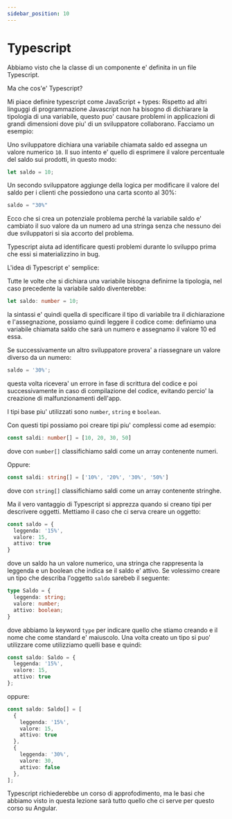 ```yaml
---
sidebar_position: 10
---
```


# Typescript

Abbiamo visto che la classe di un componente e' definita in un file Typescript.

Ma che cos'e' Typescript?

Mi piace definire typescript come JavaScript + types:
Rispetto ad altri linguggi di programmazione Javascript non ha bisogno di dichiarare la tipologia di una variabile, questo puo' causare problemi in applicazioni di grandi dimensioni dove piu' di un sviluppatore collaborano.
Facciamo un esempio:


Uno sviluppatore dichiara una variabile chiamata saldo ed assegna un valore numerico `10`. Il suo intento e' quello di esprimere il valore percentuale del saldo sui prodotti, in questo modo:

```js
let saldo = 10;
```

Un secondo sviluppatore aggiunge della logica per modificare il valore del saldo per i clienti che possiedono una carta sconto al 30%:

```js
saldo = "30%"
```

Ecco che si crea un potenziale problema perché la variabile saldo e' cambiato il suo valore da un numero ad una stringa senza che nessuno dei due sviluppatori si sia accorto del problema.

Typescript aiuta ad identificare questi problemi durante lo sviluppo prima che essi si materializzino in bug.

L'idea di Typescript e' semplice:

Tutte le volte che si dichiara una variabile bisogna definirne la tipologia, nel caso precedente la variabile saldo diventerebbe:

```ts
let saldo: number = 10;
```

la sintassi e' quindi quella di specificare il tipo di variabile tra il dichiarazione e l'assegnazione, possiamo quindi leggere il codice come: definiamo una variabile chiamata saldo che sarà un numero e assegnamo il valore 10 ed essa.

Se successivamente un altro sviluppatore provera' a riassegnare un valore diverso da un numero:

```ts
saldo = '30%';
```

questa volta ricevera' un errore in fase di scrittura del codice e poi successivamente in caso di compilazione del codice, evitando percio' la creazione di malfunzionamenti dell'app.

I tipi base piu' utilizzati sono `number`, `string` e `boolean`.

Con questi tipi possiamo poi creare tipi piu' complessi come ad esempio:

```ts
const saldi: number[] = [10, 20, 30, 50]
```
dove con `number[]` classifichiamo saldi come un array contenente numeri.

Oppure:

```ts
const saldi: string[] = ['10%', '20%', '30%', '50%']
```
dove con `string[]` classifichiamo saldi come un array contenente stringhe.

Ma il vero vantaggio di Typescript si apprezza quando si creano tipi per descrivere oggetti. Mettiamo il caso che ci serva creare un oggetto:

```ts
const saldo = {
  leggenda: '15%',
  valore: 15, 
  attivo: true
}
```

dove un saldo ha un valore numerico, una stringa che rappresenta la leggenda e un boolean che indica se il saldo e' attivo. Se volessimo creare un tipo che describa l'oggetto `saldo` sarebeb il seguente:

```ts
type Saldo = {
  leggenda: string;
  valore: number;
  attivo: boolean;
}
```

dove abbiamo la keyword `type` per indicare quello che stiamo creando e il nome che come standard e' maiuscolo.
Una volta creato un tipo si puo' utilizzare come utilizziamo quelli base e quindi:

```ts
const saldo: Saldo = {
  leggenda: '15%', 
  valore: 15, 
  attivo: true
};
```

oppure:

```ts
const saldo: Saldo[] = [
  {
    leggenda: '15%', 
    valore: 15, 
    attivo: true
  },
  {
    leggenda: '30%', 
    valore: 30, 
    attivo: false
  },
];
```

Typescript richiederebbe un corso di approfodimento, ma le basi che abbiamo visto in questa lezione sarà tutto quello che ci serve per questo corso su Angular.